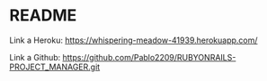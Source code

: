 # README


Link a Heroku: https://whispering-meadow-41939.herokuapp.com/

Link a Github: https://github.com/Pablo2209/RUBYONRAILS-PROJECT_MANAGER.git